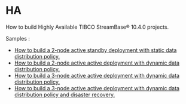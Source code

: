 # HA

How to build Highly Available TIBCO StreamBase&reg; 10.4.0 projects.

Samples :

* [How to build a 2-node active standby deployment with static data distribution policy.](two-node-active-standby)
* [How to build a 2-node active active deployment with dynamic data distribution policy.](two-node-active-active)
* [How to build a 3-node active active deployment with dynamic data distribution policy.](three-node-active-active)
* [How to build a 3-node active active deployment with dynamic data distribution policy and disaster recovery.](three-node-active-active-dr)
